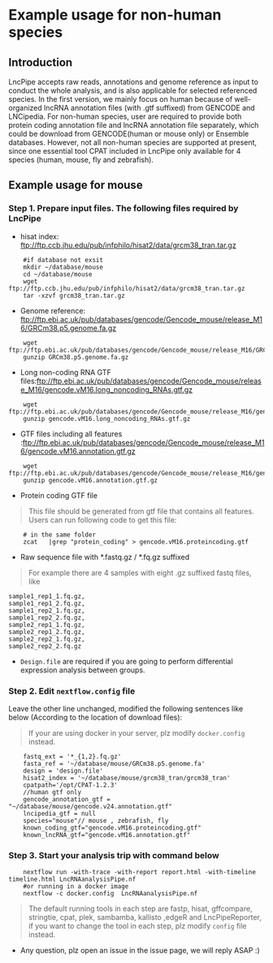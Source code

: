 # Example usage for non-human species 

## Introduction 
LncPipe accepts raw reads, annotations and genome reference as input to conduct the whole analysis, 
and is also applicable for selected referenced species. In the first version, we mainly focus on human 
because of well-organized lncRNA annotation files (with .gtf suffixed) from GENCODE and LNCipedia. 
For non-human species, user are required to provide both protein coding annotation file and lncRNA annotation file separately, 
which could be download from GENCODE(human or mouse only) or Ensemble databases. However, not all non-human species are supported 
at present, since one essential tool CPAT included in LncPipe only available for 4 species (human, mouse, fly and zebrafish). 

## Example usage for mouse 
### Step 1. Prepare input files. The following files required by LncPipe
* hisat index: ftp://ftp.ccb.jhu.edu/pub/infphilo/hisat2/data/grcm38_tran.tar.gz
```shell
    #if database not exsit 
    mkdir ~/database/mouse
    cd ~/database/mouse  
    wget ftp://ftp.ccb.jhu.edu/pub/infphilo/hisat2/data/grcm38_tran.tar.gz
    tar -xzvf grcm38_tran.tar.gz
```
* Genome reference: ftp://ftp.ebi.ac.uk/pub/databases/gencode/Gencode_mouse/release_M16/GRCm38.p5.genome.fa.gz
```shell
    wget ftp://ftp.ebi.ac.uk/pub/databases/gencode/Gencode_mouse/release_M16/GRCm38.p5.genome.fa.gz
    gunzip GRCm38.p5.genome.fa.gz
```
* Long non-coding RNA GTF files:ftp://ftp.ebi.ac.uk/pub/databases/gencode/Gencode_mouse/release_M16/gencode.vM16.long_noncoding_RNAs.gtf.gz
```shell
    wget ftp://ftp.ebi.ac.uk/pub/databases/gencode/Gencode_mouse/release_M16/gencode.vM16.long_noncoding_RNAs.gtf.gz
    gunzip gencode.vM16.long_noncoding_RNAs.gtf.gz
```
* GTF files including all features :ftp://ftp.ebi.ac.uk/pub/databases/gencode/Gencode_mouse/release_M16/gencode.vM16.annotation.gtf.gz
```shell
    wget ftp://ftp.ebi.ac.uk/pub/databases/gencode/Gencode_mouse/release_M16/gencode.vM16.annotation.gtf.gz
    gunzip gencode.vM16.annotation.gtf.gz
```
* Protein coding GTF file
> This file should be generated from gtf file that contains all features. Users can run following code to get this file:
```shell
    # in the same folder 
    zcat   |grep "protein_coding" > gencode.vM16.proteincoding.gtf
```
* Raw sequence file with \*.fastq.gz / \*.fq.gz suffixed
> For example there are 4 samples with eight .gz suffixed fastq files, like
```shell
sample1_rep1_1.fq.gz,
sample1_rep1_2.fq.gz,
sample1_rep2_1.fq.gz,
sample1_rep2_2.fq.gz,
sample2_rep1_1.fq.gz,
sample2_rep1_2.fq.gz,
sample2_rep2_1.fq.gz,
sample2_rep2_2.fq.gz
```

* `Design.file` are required if you are going to perform differential expression analysis between groups. 

### Step 2. Edit `nextflow.config` file 
Leave the other line unchanged, modified the following sentences like below (According to the location of download files):
> If your are using docker in your server, plz modify `docker.config` instead.  

```shell
    fastq_ext = '*_{1,2}.fq.gz'
    fasta_ref = '~/database/mouse/GRCm38.p5.genome.fa'
    design = 'design.file'
    hisat2_index = '~/database/mouse/grcm38_tran/grcm38_tran'
    cpatpath='/opt/CPAT-1.2.3'
    //human gtf only
    gencode_annotation_gtf = "~/database/mouse/gencode.v24.annotation.gtf"
    lncipedia_gtf = null
    species="mouse"// mouse , zebrafish, fly
    known_coding_gtf="gencode.vM16.proteincoding.gtf"
    known_lncRNA_gtf="gencode.vM16.annotation.gtf"

```
### Step 3. Start your analysis trip with command below   

```shell
    nextflow run -with-trace -with-report report.html -with-timeline timeline.html LncRNAanalysisPipe.nf 
    #or running in a docker image  
    nextflow -c docker.config  LncRNAanalysisPipe.nf 
```
> The default running tools in each step are fastp, hisat, gffcompare, stringtie, cpat, plek, sambamba, kallisto ,edgeR and LncPipeReporter, if you want to change the tool in each step, plz modify `config` file instead.

* Any question, plz open an issue in the issue page, we will reply ASAP :)

